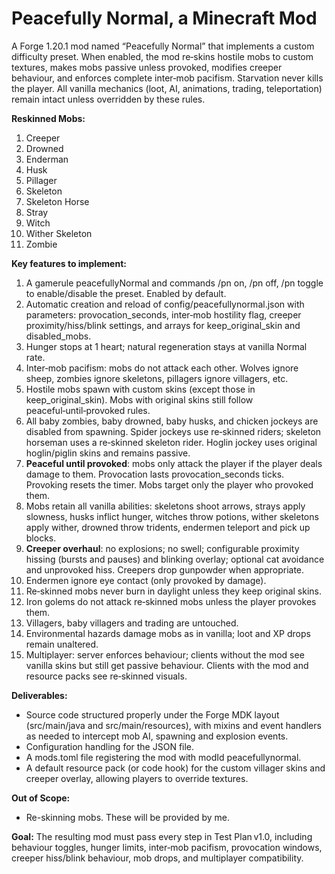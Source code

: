 # Peacefully Normal, a Minecraft Mod
A Forge 1.20.1 mod named “Peacefully Normal” that implements a custom difficulty preset. When enabled, the mod re‑skins hostile mobs to custom textures, makes mobs passive unless provoked, modifies creeper behaviour, and enforces complete inter‑mob pacifism. Starvation never kills the player. All vanilla mechanics (loot, AI, animations, trading, teleportation) remain intact unless overridden by these rules.

**Reskinned Mobs:**

1. Creeper
2. Drowned
3. Enderman
4. Husk
5. Pillager
6. Skeleton
7. Skeleton Horse
8. Stray
9. Witch
10. Wither Skeleton
11. Zombie

**Key features to implement:**

1. A gamerule peacefullyNormal and commands /pn on, /pn off, /pn toggle to enable/disable the preset. Enabled by default.
2. Automatic creation and reload of config/peacefullynormal.json with parameters: provocation_seconds, inter‑mob hostility flag, creeper proximity/hiss/blink settings, and arrays for keep_original_skin and disabled_mobs.
3. Hunger stops at 1 heart; natural regeneration stays at vanilla Normal rate.
4. Inter‑mob pacifism: mobs do not attack each other. Wolves ignore sheep, zombies ignore skeletons, pillagers ignore villagers, etc.
5. Hostile mobs spawn with custom skins (except those in keep_original_skin). Mobs with original skins still follow peaceful‑until‑provoked rules.
6. All baby zombies, baby drowned, baby husks, and chicken jockeys are disabled from spawning. Spider jockeys use re‑skinned riders; skeleton horseman uses a re‑skinned skeleton rider. Hoglin jockey uses original hoglin/piglin skins and remains passive.
7. **Peaceful until provoked**: mobs only attack the player if the player deals damage to them. Provocation lasts provocation_seconds ticks. Provoking resets the timer. Mobs target only the player who provoked them.
8. Mobs retain all vanilla abilities: skeletons shoot arrows, strays apply slowness, husks inflict hunger, witches throw potions, wither skeletons apply wither, drowned throw tridents, endermen teleport and pick up blocks.
9. **Creeper overhaul**: no explosions; no swell; configurable proximity hissing (bursts and pauses) and blinking overlay; optional cat avoidance and unprovoked hiss. Creepers drop gunpowder when appropriate.
10. Endermen ignore eye contact (only provoked by damage).
11. Re‑skinned mobs never burn in daylight unless they keep original skins.
12. Iron golems do not attack re‑skinned mobs unless the player provokes them.
13. Villagers, baby villagers and trading are untouched.
14. Environmental hazards damage mobs as in vanilla; loot and XP drops remain unaltered.
15. Multiplayer: server enforces behaviour; clients without the mod see vanilla skins but still get passive behaviour. Clients with the mod and resource packs see re‑skinned visuals.

**Deliverables:**

- Source code structured properly under the Forge MDK layout (src/main/java and src/main/resources), with mixins and event handlers as needed to intercept mob AI, spawning and explosion events.
- Configuration handling for the JSON file.
- A mods.toml file registering the mod with modId peacefullynormal.
- A default resource pack (or code hook) for the custom villager skins and creeper overlay, allowing players to override textures.

**Out of Scope:**

- Re-skinning mobs. These will be provided by me.

**Goal:** The resulting mod must pass every step in Test Plan v1.0, including behaviour toggles, hunger limits, inter‑mob pacifism, provocation windows, creeper hiss/blink behaviour, mob drops, and multiplayer compatibility.
